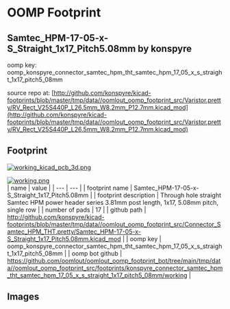 # OOMP Footprint  
## Samtec_HPM-17-05-x-S_Straight_1x17_Pitch5.08mm  by konspyre  
  
oomp key: oomp_konspyre_connector_samtec_hpm_tht_samtec_hpm_17_05_x_s_straight_1x17_pitch5_08mm  
  
source repo at: [http://github.com/konspyre/kicad-footprints/blob/master/tmp/data//oomlout_oomp_footprint_src/Varistor.pretty/RV_Rect_V25S440P_L26.5mm_W8.2mm_P12.7mm.kicad_mod](http://github.com/konspyre/kicad-footprints/blob/master/tmp/data//oomlout_oomp_footprint_src/Varistor.pretty/RV_Rect_V25S440P_L26.5mm_W8.2mm_P12.7mm.kicad_mod)  
## Footprint  
  
[![working_kicad_pcb_3d.png](working_kicad_pcb_3d_600.png)](working_kicad_pcb_3d.png)  
  
[![working.png](working_600.png)](working.png)  
| name | value | 
| --- | --- | 
| footprint name | Samtec_HPM-17-05-x-S_Straight_1x17_Pitch5.08mm | 
| footprint description | Through hole straight Samtec HPM power header series 3.81mm post length, 1x17, 5.08mm pitch, single row | 
| number of pads | 17 | 
| github path | http://github.com/konspyre/kicad-footprints/blob/master/tmp/data//oomlout_oomp_footprint_src/Connector_Samtec_HPM_THT.pretty/Samtec_HPM-17-05-x-S_Straight_1x17_Pitch5.08mm.kicad_mod | 
| oomp key | oomp_konspyre_connector_samtec_hpm_tht_samtec_hpm_17_05_x_s_straight_1x17_pitch5_08mm | 
| oomp bot github | https://github.com/oomlout/oomlout_oomp_footprint_bot/tree/main/tmp/data//oomlout_oomp_footprint_src/footprints/konspyre_connector_samtec_hpm_tht_samtec_hpm_17_05_x_s_straight_1x17_pitch5_08mm/working | 
## Images  
